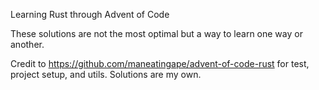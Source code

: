 Learning Rust through Advent of Code

These solutions are not the most optimal but a way to learn one way or another.

Credit to https://github.com/maneatingape/advent-of-code-rust for test, project setup, and utils. Solutions are my own.